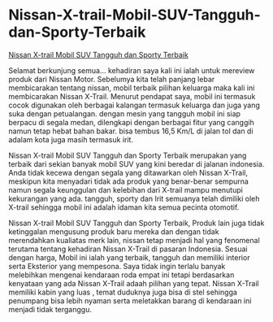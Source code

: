 # Nissan-X-trail-Mobil-SUV-Tangguh-dan-Sporty-Terbaik
<a href="http://otomotifseo.logdown.com/posts/472307-nissan-x-trail-mobil-suv-tangguh-dan-sporty-terbaik">Nissan X-trail Mobil SUV Tangguh dan Sporty Terbaik</a>

Selamat berkunjung semua... kehadiran saya kali ini ialah untuk mereview produk dari Nissan Motor. Sebelumya kita telah panjang lebar membicarakan tentang nissan, mobil terbaik pilihan keluarga maka kali ini membicarakan Nissan X-Trail. Menurut pendapat saya, mobil ini termasuk cocok digunakan oleh berbagai kalangan termasuk keluarga dan juga yang suka dengan petualangan. dengan mesin yang tangguh mobil ini siap berpacu di segala medan, dilengkapi dengan berbagai fitur yang canggih namun tetap hebat bahan bakar. bisa tembus 16,5 Km/L di jalan tol dan di adalam kota juga masih termasuk irit.

Nissan X-trail Mobil SUV Tangguh dan Sporty Terbaik merupakan yang terbaik dari sekian banyak mobil SUV yang kini beredar di jalanan indonesia. Anda tidak kecewa dengan segala yang ditawarkan oleh Nissan X-Trail, meskipun kita menyadari tidak ada produk yang benar-benar sempurna namun segala keunggulan dan kelebihan dari X-trail mampu menutupi kekurangan yang ada. tangguh, sporty dan Irit semuanya telah dimiliki oleh X-trail sehingga mobil ini adalah idaman kita semua pecinta otomotif.

Nissan X-trail Mobil SUV Tangguh dan Sporty Terbaik, Produk lain juga tidak ketinggalan mengusung produk baru mereka dan dengan tidak merendahkan kualiatas merk lain, nissan tetap menjadi hal yang fenomenal terutama tentang kehadiran Nissan X-Trail di pasaran Indonesia. Sesuai dengan harga, Mobil ini ialah yang terbaik, tangguh dan memiliki interior serta Eksterior yang mempesona. Saya tidak ingin terlalu banyak melebihkan mengenai kendaraan roda empat ini tetapi berdasarkan kenyataan yang ada Nissan X-Trail adaah pilihan yang tepat. Nissan X-Trail memiliki kabin yang luas , temat duduknya juga bisa di stel sehingga penumpang bisa lebih nyaman serta meletakkan barang di kendaraan ini menjadi tidak terganggu.
